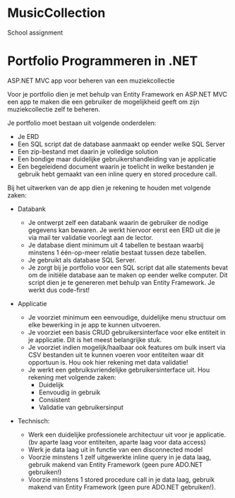 # MusicCollection
School assignment

# Portfolio Programmeren in .NET

ASP.NET MVC app voor beheren van een muziekcollectie

Voor je portfolio dien je met behulp van Entity Framework en ASP.NET MVC een app te maken die een gebruiker de mogelijkheid geeft om zijn muziekcollectie zelf te beheren. 

Je portfolio moet bestaan uit volgende onderdelen:

- Je ERD
- Een SQL script dat de database aanmaakt op eender welke SQL Server
- Een zip-bestand met daarin je volledige solution
- Een bondige maar duidelijke gebruikershandleiding van je applicatie
- Een begeleidend document waarin je toelicht in welke bestanden je gebruik hebt gemaakt van een inline query en stored procedure call.

Bij het uitwerken van de app dien je rekening te houden met volgende zaken:

* Databank
  * Je ontwerpt zelf een databank waarin de gebruiker de nodige gegevens kan bewaren. Je werkt hiervoor eerst een ERD uit die je via mail ter validatie voorlegt aan de lector.
  * Je database dient minimum uit 4 tabellen te bestaan waarbij minstens 1 één-op-meer relatie bestaat tussen deze tabellen.
  * Je gebruikt als database SQL Server.
  * Je zorgt bij je portfolio voor een SQL script dat alle statements bevat om de initiële database aan te maken op eender welke computer. Dit script dien je te genereren met behulp van Entity Framework. Je werkt dus code-first!
 
* Applicatie
  * Je voorziet minimum een eenvoudige, duidelijke menu structuur om elke bewerking in je app te kunnen uitvoeren.
  * Je voorziet een basis CRUD gebruikersinterface voor elke entiteit in je applicatie. Dit is het meest belangrijke stuk.
  * Je voorziet indien mogelijk/haalbaar ook features om bulk insert via CSV bestanden uit te kunnen voeren voor entiteiten waar dit opportuun is. Hou ook hier rekening met data validatie!
  * Je werkt een gebruiksvriendelijke gebruikersinterface uit. Hou rekening met volgende zaken:
    * Duidelijk
    * Eenvoudig in gebruik
    * Consistent
    * Validatie van gebruikersinput
    
* Technisch:
  * Werk een duidelijke professionele architectuur uit voor je applicatie. (bv aparte laag voor entiteiten, aparte laag voor data access)
  * Werk je data laag uit in functie van een disconnected model
  * Voorzie minstens 1 zelf uitgewerkte inline query in je data laag, gebruik makend van Entity Framework (geen pure ADO.NET gebruiken!)
  * Voorzie minstens 1 stored procedure call in je data laag, gebruik makend van Entity Framework (geen pure ADO.NET gebruiken!).
